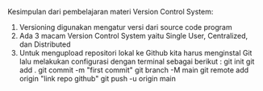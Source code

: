 Kesimpulan dari pembelajaran materi Version Control System:
1. Versioning digunakan mengatur versi dari source code program
2. Ada 3 macam Version Control System yaitu Single User, Centralized, dan Distributed
3. Untuk mengupload repositori lokal ke Github kita harus menginstal Git lalu melakukan configurasi dengan terminal sebagai berikut :
git init
git add .
git commit -m "first commit"
git branch -M main
git remote add origin "link repo github"
git push -u origin main
